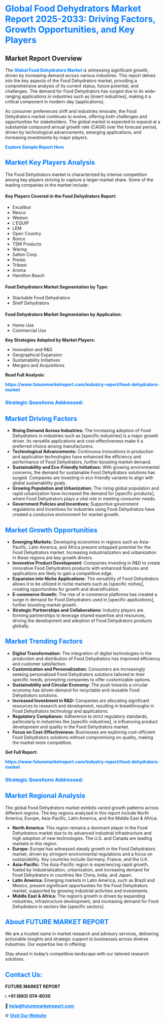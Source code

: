 <h1 style="color: #007BFF;">Global Food Dehydrators Market Report 2025-2033: Driving Factors, Growth Opportunities, and Key Players</h1>

<section id="overview">
<h2>Market Report Overview</h2>
<p>The <a href="https://www.futuremarketreport.com/industry-report/food-dehydrators-market" style="color: #007BFF; text-decoration: none;"><strong>Global Food Dehydrators Market</strong></a> is witnessing significant growth, driven by increasing demand across various industries. This report delves into the key aspects of the Food Dehydrators market, providing a comprehensive analysis of its current status, future potential, and challenges. The demand for Food Dehydrators has surged due to its wide-ranging applications in industries such as [insert industries], making it a critical component in modern-day [applications].</p>
<p>As consumer preferences shift and industries innovate, the Food Dehydrators market continues to evolve, offering both challenges and opportunities for stakeholders. The global market is expected to expand at a substantial compound annual growth rate (CAGR) over the forecast period, driven by technological advancements, emerging applications, and increasing investments by major players.</p>
</section>

<section id="overview">
<p><a href="https://www.futuremarketreport.com/request-sample/reportId=89895" style="color: #007BFF; text-decoration: none;"><strong>Explore Sample Report Here</strong></a></p>
</section>

<section id="key-players">
<h2 style="color: #007BFF;">Market Key Players Analysis</h2>
<p>The Food Dehydrators market is characterized by intense competition among key players striving to capture a larger market share. Some of the leading companies in the market include:</p>
<h4>Key Players Covered in the Food Dehydrators Report:</h4>
<ul><li>Excalibur</li><li>Nesco</li><li>Weston</li><li>L&#039;EQUIP</li><li>LEM</li><li>Open Country</li><li>Ronco</li><li>TSM Products</li><li>Waring</li><li>Salton Corp.</li><li>Presto</li><li>Tribest</li><li>Aroma</li><li>Hamilton Beach</li></ul>
<h4>Food Dehydrators Market Segmentation by Type:</h4>
<ul><li>Stackable Food Dehydrators</li><li>Shelf Dehydrators</li></ul>

<h4>Food Dehydrators Market Segmentation by Application:</h4>
<ul><li>Home Use</li><li>Commercial Use</li></ul>
<p><strong>Key Strategies Adopted by Market Players:</strong></p>
<ul>
<li>Innovation and R&D</li>
<li>Geographical Expansion</li>
<li>Sustainability Initiatives</li>
<li>Mergers and Acquisitions</li>
</ul>
</section>

<section>
<p><strong>Read Full Analysis: </strong></p><a href="https://www.futuremarketreport.com/industry-report/food-dehydrators-market" style="color: #007BFF; text-decoration: none;"><strong>https://www.futuremarketreport.com/industry-report/food-dehydrators-market</strong></a>
<h3 style="color: #007BFF;">Strategic Questions Addressed:</h3>
</section>

<section id="driving-factors">
<h2 style="color: #007BFF;">Market Driving Factors</h2>
<ul>
<li><strong>Rising Demand Across Industries:</strong> The increasing adoption of Food Dehydrators in industries such as [specific industries] is a major growth driver. Its versatile applications and cost-effectiveness make it a preferred choice among manufacturers.</li>
<li><strong>Technological Advancements:</strong> Continuous innovations in production and application technologies have enhanced the efficiency and performance of Food Dehydrators, further boosting market demand.</li>
<li><strong>Sustainability and Eco-Friendly Initiatives:</strong> With growing environmental concerns, the demand for sustainable Food Dehydrators solutions has surged. Companies are investing in eco-friendly variants to align with global sustainability goals.</li>
<li><strong>Growing Population and Urbanization:</strong> The rising global population and rapid urbanization have increased the demand for [specific products], where Food Dehydrators plays a vital role in meeting consumer needs.</li>
<li><strong>Government Policies and Incentives:</strong> Supportive government regulations and incentives for industries using Food Dehydrators have created a conducive environment for market growth.</li>
</ul>
</section>

<section id="growth-opportunities">
<h2 style="color: #007BFF;">Market Growth Opportunities</h2>
<ul>
<li><strong>Emerging Markets:</strong> Developing economies in regions such as Asia-Pacific, Latin America, and Africa present untapped potential for the Food Dehydrators market. Increasing industrialization and urbanization in these regions are key growth drivers.</li>
<li><strong>Innovative Product Development:</strong> Companies investing in R&D to create innovative Food Dehydrators products with enhanced features and applications are likely to gain a competitive edge.</li>
<li><strong>Expansion into Niche Applications:</strong> The versatility of Food Dehydrators allows it to be utilized in niche markets such as [specific niches], creating opportunities for growth and diversification.</li>
<li><strong>E-commerce Growth:</strong> The rise of e-commerce platforms has created a surge in demand for Food Dehydrators used in [specific applications], further boosting market growth.</li>
<li><strong>Strategic Partnerships and Collaborations:</strong> Industry players are forming partnerships to leverage shared expertise and resources, driving the development and adoption of Food Dehydrators products globally.</li>
</ul>
</section>

<section id="trending-factors">
<h2 style="color: #007BFF;">Market Trending Factors</h2>
<ul>
<li><strong>Digital Transformation:</strong> The integration of digital technologies in the production and distribution of Food Dehydrators has improved efficiency and customer satisfaction.</li>
<li><strong>Customization and Personalization:</strong> Consumers are increasingly seeking personalized Food Dehydrators solutions tailored to their specific needs, prompting companies to offer customizable options.</li>
<li><strong>Sustainability and Circular Economy:</strong> The push towards a circular economy has driven demand for recyclable and reusable Food Dehydrators solutions.</li>
<li><strong>Increased Investment in R&D:</strong> Companies are allocating significant resources to research and development, resulting in breakthroughs in Food Dehydrators technology and applications.</li>
<li><strong>Regulatory Compliance:</strong> Adherence to strict regulatory standards, particularly in industries like [specific industries], is influencing product development and quality in the Food Dehydrators market.</li>
<li><strong>Focus on Cost-Effectiveness:</strong> Businesses are exploring cost-efficient Food Dehydrators solutions without compromising on quality, making the market more competitive.</li>
</ul>
</section>

<section>
<p><strong>Get Full Report: </strong></p><a href="https://www.futuremarketreport.com/industry-report/food-dehydrators-market" style="color: #007BFF; text-decoration: none;"><strong>https://www.futuremarketreport.com/industry-report/food-dehydrators-market</strong></a>
<h3 style="color: #007BFF;">Strategic Questions Addressed:</h3>
</section>


<section id="regional-analysis">
<h2 style="color: #007BFF;">Market Regional Analysis</h2>
<p>The global Food Dehydrators market exhibits varied growth patterns across different regions. The key regions analyzed in this report include North America, Europe, Asia-Pacific, Latin America, and the Middle East & Africa:</p>
<ul>
<li><strong>North America:</strong> This region remains a dominant player in the Food Dehydrators market due to its advanced industrial infrastructure and high adoption of new technologies. The U.S. and Canada are leading markets in this region.</li>
<li><strong>Europe:</strong> Europe has witnessed steady growth in the Food Dehydrators market, driven by stringent environmental regulations and a focus on sustainability. Key countries include Germany, France, and the U.K.</li>
<li><strong>Asia-Pacific:</strong> The Asia-Pacific region is experiencing rapid growth, fueled by industrialization, urbanization, and increasing demand for Food Dehydrators in countries like China, India, and Japan.</li>
<li><strong>Latin America:</strong> Emerging markets in Latin America, such as Brazil and Mexico, present significant opportunities for the Food Dehydrators market, supported by growing industrial activities and investments.</li>
<li><strong>Middle East & Africa:</strong> The region’s growth is driven by expanding industries, infrastructure development, and increasing demand for Food Dehydrators in sectors like [specific sectors].</li>
</ul>
</section>

<footer>
<h2 style="color: #007BFF;">About FUTURE MARKET REPORT</h2>
<p>We are a trusted name in market research and advisory services, delivering actionable insights and strategic support to businesses across diverse industries. Our expertise lies in offering:</p>

<p>Stay ahead in today’s competitive landscape with our tailored research solutions.</p>

<h2 style="color: #007BFF;">Contact Us:</h2>
<p><strong>FUTURE MARKET REPORT</strong></p>
<p>📞 <strong>+91 (883) 074-8030</strong></p>
<p>📧 <strong><a href="mailto:help@futuremarketreport.com" style="color: #007BFF;">help@futuremarketreport.com</a></strong></p>
<p>🌐 <strong><a href="https://www.futuremarketreport.com/" style="color: #007BFF;">Visit Our Website</a></strong></p>
</footer>